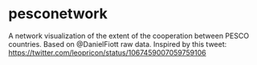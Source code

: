 # pesconetwork
A network visualization of the extent of the cooperation between PESCO countries. 
Based on @DanielFiott raw data.
Inspired by this tweet: https://twitter.com/leopricon/status/1067459007059759106
